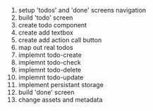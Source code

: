 1. setup 'todos' and 'done' screens navigation
2. build 'todo' screen
3. create todo component
4. create add textbox
5. create add action call button
6. map out real todos
7. implemnt todo-create
8. implemnt todo-check
9. implemnt todo-delete
10.   implemnt todo-update
11.   implement persistant storage
12.   build 'done' screen
13.   change assets and metadata
